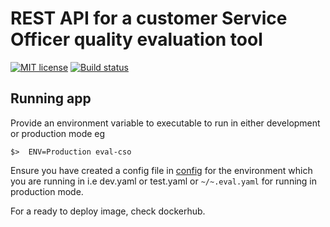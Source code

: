# REST API for a customer Service Officer quality evaluation tool

[![MIT license](https://img.shields.io/badge/license-MIT-blue.svg)](LICENSE)
[![Build status](https://secure.travis-ci.org/epicallan/eval-cso.svg)](https://travis-ci.org/epicallan/eval-cso)

## Running app

Provide an environment variable to executable to run in either development or production mode eg


`$>  ENV=Production eval-cso`

Ensure you have created a config file in [config](./config) for the environment which you are running in i.e dev.yaml or test.yaml or `~/~.eval.yaml` for running in production mode.

For a ready to deploy image, check dockerhub.
